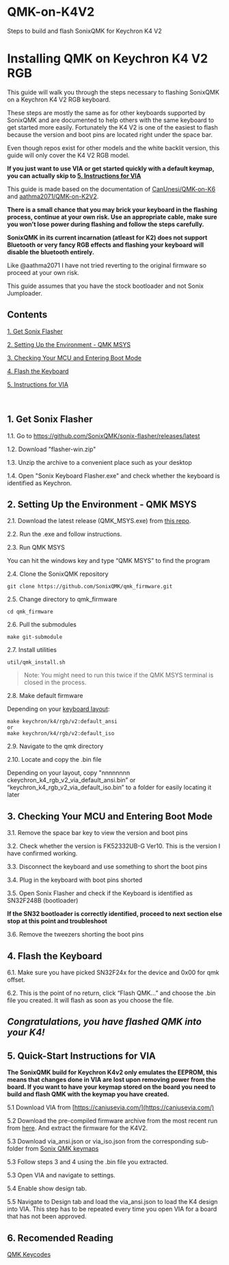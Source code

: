# QMK-on-K4V2
Steps to build and flash SonixQMK for Keychron K4 V2 

# Installing QMK on Keychron K4 V2 RGB
This guide will walk you through the steps necessary to flashing SonixQMK on a Keychron K4 V2 RGB keyboard.

These steps are mostly the same as for other keyboards supported by SonixQMK and are documented to help others with the same keyboard to get started more easily.
Fortunately the K4 V2 is one of the easiest to flash because the version and boot pins are located right under the space bar.

Even though repos exist for other models and the white backlit version, this guide will only cover the K4 V2 RGB model.

**If you just want to use VIA or get started quickly with a default keymap, you can actually skip to [5. Instructions for VIA](#5-instructions-for-via)**

This guide is made based on the documentation of [CanUnesi/QMK-on-K6](https://github.com/CanUnesi/QMK-on-K6) and [aathma2071/QMK-on-K2V2](https://github.com/aathma2071/QMK-on-K2V2).

**There is a small chance that you may brick your keyboard in the flashing process, continue at your own risk. Use an appropriate cable, make sure you won’t lose power during flashing and follow the steps carefully.**

**SonixQMK in its current incarnation (atleast for K2) does not support Bluetooth or very fancy RGB effects and flashing your keyboard will disable the bluetooth entirely.**

Like @aathma2071 I have not tried reverting to the original firmware so proceed at your own risk.

This guide assumes that you have the stock bootloader and not Sonix Jumploader.


## Contents
[1. Get Sonix Flasher](#1-get-sonix-flasher)

[2. Setting Up the Environment - QMK MSYS](#2-setting-up-the-environment---qmk-msys)

[3. Checking Your MCU and Entering Boot Mode](#3-checking-your-mcu-and-entering-boot-mode)

[4. Flash the Keyboard](#4-flash-the-keyboard)

[5. Instructions for VIA](#5-quick-start-instructions-for-via)

&nbsp; 

## 1. Get Sonix Flasher
 1.1. Go to https://github.com/SonixQMK/sonix-flasher/releases/latest

 1.2. Download "flasher-win.zip"

 1.3. Unzip the archive to a convenient place such as your desktop

 1.4. Open "Sonix Keyboard Flasher.exe" and check whether the keyboard is identified as Keychron.

## 2. Setting Up the Environment - QMK MSYS
 2.1. Download the latest release (QMK_MSYS.exe) from [this repo](https://github.com/qmk/qmk_distro_msys/releases/latest).

 2.2. Run the .exe and follow instructions.

 2.3. Run QMK MSYS

You can hit the windows key and type “QMK MSYS” to find the program

 2.4. Clone the SonixQMK repository

    git clone https://github.com/SonixQMK/qmk_firmware.git

 2.5. Change directory to qmk_firmware

	cd qmk_firmware

 2.6. Pull the submodules

	make git-submodule

 2.7. Install utilities

	util/qmk_install.sh

>Note: You might need to run this twice if the QMK MSYS terminal is closed in the process.

 2.8. Make default firmware

Depending on your [keyboard layout](https://upload.wikimedia.org/wikipedia/commons/1/14/Physical_keyboard_layouts_comparison_ANSI_ISO.png):

    make keychron/k4/rgb/v2:default_ansi
    or
    make keychron/k4/rgb/v2:default_iso

 2.9. Navigate to the qmk directory

 2.10. Locate and copy the .bin file

Depending on your layout, copy "nnnnnnnn                ckeychron_k4_rgb_v2_via_default_ansi.bin” or “keychron_k4_rgb_v2_via_default_iso.bin” to a folder for easily locating it later

## 3. Checking Your MCU and Entering Boot Mode
 3.1. Remove the space bar key to view the version and boot pins

 3.2. Check whether the version is FK52332UB-G Ver10. This is the version I have confirmed working.

 3.3. Disconnect the keyboard and use something to short the boot pins

 3.4. Plug in the keyboard with boot pins shorted

 3.5. Open Sonix Flasher and check if the Keyboard is identified as SN32F248B (bootloader)

**If the SN32 bootloader is correctly identified, proceed to next section else stop at this point and troubleshoot**

 3.6. Remove the tweezers shorting the boot pins

## 4. Flash the Keyboard
 6.1. Make sure you have picked SN32F24x for the device and 0x00 for qmk offset.

 6.2. This is the point of no return, click “Flash QMK…” and choose the .bin file you created. It will flash as soon as you choose the file.

## *Congratulations, you have flashed QMK into your K4!*

## 5. Quick-Start Instructions for VIA

**The SonixQMK build for Keychron K4v2 only emulates the EEPROM, this means that changes done in VIA are lost upon removing power from the board. If you want to have your keymap stored on the board you need to build and flash QMK with the keymap you have created.**

 5.1 Download VIA from [https://caniusevia.com/](https://caniusevia.com/)
 
 5.2 Download the pre-compiled firmware archive from the most recent run from [here](https://github.com/SonixQMK/qmk_firmware/actions?query=branch%3Asn32+event%3Apush). And extract the firmware for the K4V2.
 
 5.3 Download via_ansi.json or via_iso.json from the corresponding sub-folder from [Sonix QMK keymaps](https://github.com/SonixQMK/qmk_firmware/tree/sn32/keyboards/keychron/k4/rgb/v2/keymaps) 
 
 5.3 Follow steps 3 and 4 using the .bin file you extracted.

 5.3 Open VIA and navigate to settings.

 5.4 Enable show design tab.

 5.5 Navigate to Design tab and load the via_ansi.json to load the K4 design into VIA.
 This step has to be repeated every time you open VIA for a board that has not been approved.

## 6. Recomended Reading
[QMK Keycodes](https://github.com/qmk/qmk_firmware/blob/master/docs/keycodes.md)
